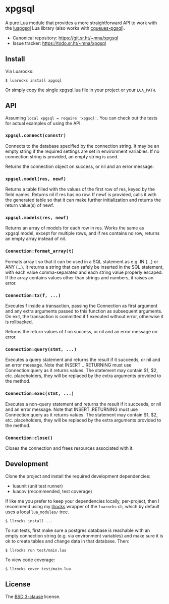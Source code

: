 # xpgsql

A pure Lua module that provides a more straightforward API to work with the [luapgsql] Lua library (also works with [cqueues-pgsql]).

* Canonical repository: https://git.sr.ht/~mna/xpgsql
* Issue tracker: https://todo.sr.ht/~mna/xpgsql

## Install

Via Luarocks:

```
$ luarocks install xpgsql
```

Or simply copy the single xpgsql.lua file in your project or your `LUA_PATH`.

## API

Assuming `local xpgsql = require 'xpgsql'`. You can check out the tests for actual examples of using the API.

### `xpgsql.connect(connstr)`

Connects to the database specified by the connection string.  It may be an
empty string if the required settings are set in environment variables. If
no connection string is provided, an empty string is used.

Returns the connection object on success, or nil and an error message.

### `xpgsql.model(res, newf)`

Returns a table filled with the values of the first row of res, keyed by
the field names. Returns nil if res has no row. If newf is provided,
calls it with the generated table so that it can make further
initialization and returns the return value(s) of newf.

### `xpgsql.models(res, newf)`

Returns an array of models for each row in res. Works the same as
xpgsql.model, except for multiple rows, and if res contains no row, returns
an empty array instead of nil.

### `Connection:format_array(t)`

Formats array t so that it can be used in a SQL statement as
e.g. IN (...) or ANY (...). It returns a string that can safely
be inserted in the SQL statement, with each value comma-separated
and each string value properly escaped. If the array contains
values other than strings and numbers, it raises an error.

### `Connection:tx(f, ...)`

Executes f inside a transaction, passing the Connection as first argument
and any extra arguments passed to this function as subsequent arguments. On
exit, the transaction is committed if f executed without error, otherwise it
is rollbacked.

Returns the return values of f on success, or nil and an error message on
error.

### `Connection:query(stmt, ...)`

Executes a query statement and returns the result if it succeeds, or nil
and an error message. Note that INSERT .. RETURNING must use
Connection:query as it returns values. The statement may contain $1, $2,
etc.  placeholders, they will be replaced by the extra arguments
provided to the method.

### `Connection:exec(stmt, ...)`

Executes a non-query statement and returns the result if it
succeeds, or nil and an error message. Note that INSERT..RETURNING
must use Connection:query as it returns values. The statement may
contain $1, $2, etc.  placeholders, they will be replaced by the
extra arguments provided to the method.

### `Connection:close()`

Closes the connection and frees resources associated with it.

## Development

Clone the project and install the required development dependencies:

* luaunit (unit test runner)
* luacov (recommended, test coverage)

If like me you prefer to keep your dependencies locally, per-project, then I recommend using my [llrocks] wrapper of the `luarocks` cli, which by default uses a local `lua_modules/` tree.

```
$ llrocks install ...
```

To run tests, first make sure a postgres database is reachable with
an empty connection string (e.g. via environment variables) and make
sure it is ok to create tables and change data in that database. Then:

```
$ llrocks run test/main.lua
```

To view code coverage:

```
$ llrocks cover test/main.lua
```

## License

The [BSD 3-clause][bsd] license.

[bsd]: http://opensource.org/licenses/BSD-3-Clause
[llrocks]: https://git.sr.ht/~mna/llrocks
[luapgsql]: https://github.com/arcapos/luapgsql
[cqueues-pgsql]: https://github.com/daurnimator/cqueues-pgsql
